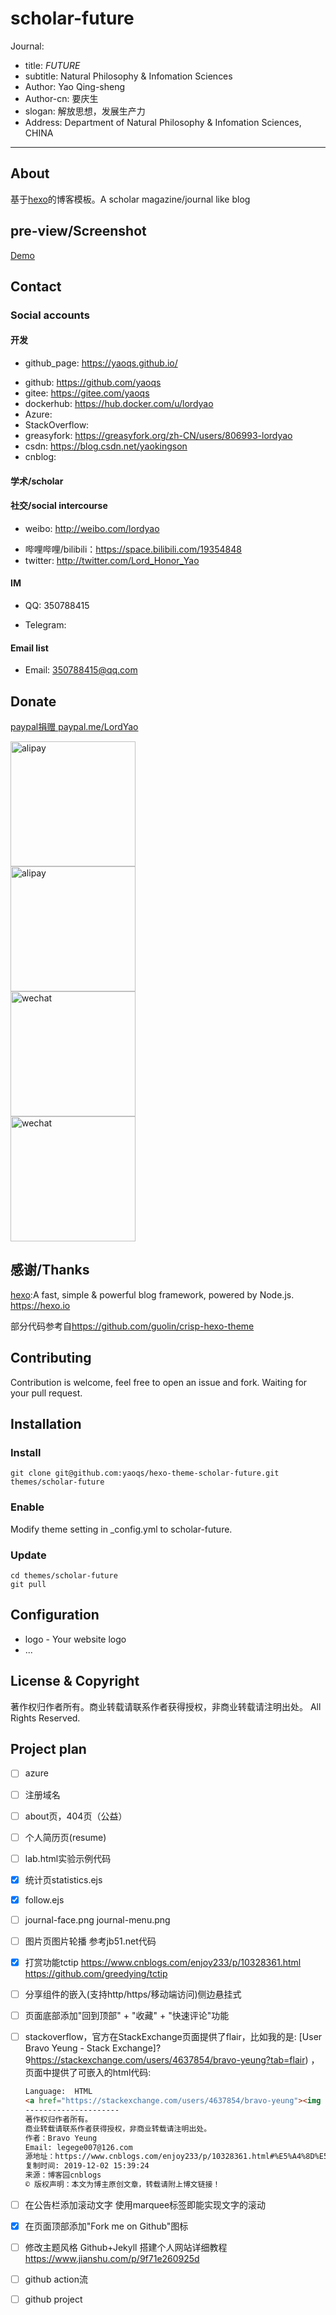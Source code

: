 # scholar-future

Journal:

+ title: *FUTURE*
+ subtitle: Natural Philosophy & Infomation Sciences
+ Author: Yao Qing-sheng
+ Author-cn: 要庆生
+ slogan: 解放思想，发展生产力
+ Address: Department of Natural Philosophy & Infomation Sciences, CHINA

---

## About

基于[hexo](https://github.com/hexojs/hexo)的博客模板。A scholar magazine/journal like blog

## pre-view/Screenshot

[Demo](https://yaoqs.github.io)

## Contact

### Social accounts

#### 开发

- github_page: <https://yaoqs.github.io/>
+ github: <https://github.com/yaoqs>
+ gitee: <https://gitee.com/yaoqs>
+ dockerhub: <https://hub.docker.com/u/lordyao>
+ Azure:
+ StackOverflow:
+ greasyfork: <https://greasyfork.org/zh-CN/users/806993-lordyao>
+ csdn: <https://blog.csdn.net/yaokingson>
+ cnblog:

#### 学术/scholar

#### 社交/social intercourse

- weibo: <http://weibo.com/lordyao>
+ 哔哩哔哩/bilibili：<https://space.bilibili.com/19354848>
+ twitter: <http://twitter.com/Lord_Honor_Yao>

#### IM

- QQ: 350788415
+ Telegram:

#### Email list

- Email: 350788415@qq.com

## Donate

[paypal捐赠 paypal.me/LordYao](https://www.paypal.com/cgi-bin/webscr?cmd=_xclick&business=243292490@qq.com&currency_code=USD&amount=1&return=http://yaoqs.github.com/about.html&item_name=LordYao%27s%20Blog&undefined_quantity=1)

<image alt="alipay" src="https://yaoqs.github.io/images/支付宝收款码.jpg" width="200"/><br>
<image alt="alipay" src="https://yaoqs.github.io/images/支付宝红包码.jpg" width="200"/><br>
<image alt="wechat" src="https://yaoqs.github.io/images/微信收款码.png" width="200"/><br>
<image alt="wechat" src="https://yaoqs.github.io/images/微信打赏码.png" width="200"/>

## 感谢/Thanks

[hexo](https://github.com/hexojs/hexo):A fast, simple & powerful blog framework, powered by Node.js. <https://hexo.io>

部分代码参考自<https://github.com/guolin/crisp-hexo-theme>

## Contributing

Contribution is welcome, feel free to open an issue and fork. Waiting for your pull request.

## Installation

### Install

```
git clone git@github.com:yaoqs/hexo-theme-scholar-future.git themes/scholar-future
```

### Enable

Modify theme setting in _config.yml to scholar-future.

### Update

```
cd themes/scholar-future
git pull
```

## Configuration

+ logo - Your website logo
+ ...

## License & Copyright

著作权归作者所有。商业转载请联系作者获得授权，非商业转载请注明出处。
All Rights Reserved.

## Project plan

+ [ ] azure
+ [ ] 注册域名
+ [ ] about页，404页（公益）
+ [ ] 个人简历页(resume)
+ [ ] lab.html实验示例代码
+ [x] 统计页statistics.ejs
+ [x] follow.ejs
+ [ ] journal-face.png journal-menu.png
+ [ ] 图片页图片轮播 参考jb51.net代码
+ [x] 打赏功能tctip  <https://www.cnblogs.com/enjoy233/p/10328361.html> <https://github.com/greedying/tctip>
+ [ ] 分享组件的嵌入(支持http/https/移动端访问)侧边悬挂式
+ [ ] 页面底部添加"回到顶部" + "收藏" + "快速评论"功能
+ [ ] stackoverflow，官方在StackExchange页面提供了flair，比如我的是: [User Bravo Yeung - Stack Exchange]?9<https://stackexchange.com/users/4637854/bravo-yeung?tab=flair>) ，页面中提供了可嵌入的html代码:

    ```html
    Language:  HTML
    <a href="https://stackexchange.com/users/4637854/bravo-yeung"><img src="https://stackexchange.com/users/flair/4637854.png" width="208" height="58" alt="profile for Bravo Yeung on Stack Exchange, a network of free, community-driven Q&amp;A sites" title="profile for Bravo Yeung on Stack Exchange, a network of free, community-driven Q&amp;A sites" /></a>
    ---------------------
    著作权归作者所有。
    商业转载请联系作者获得授权，非商业转载请注明出处。
    作者：Bravo Yeung
    Email: legege007@126.com
    源地址：https://www.cnblogs.com/enjoy233/p/10328361.html#%E5%A4%8D%E5%88%B6%E6%AD%A3%E6%96%87%E6%96%87%E5%AD%97%E6%97%B6%E8%87%AA%E5%8A%A8%E5%8A%A0%E7%89%88%E6%9D%83
    复制时间: 2019-12-02 15:39:24
    来源：博客园cnblogs
    © 版权声明：本文为博主原创文章，转载请附上博文链接！
    ```

+ [ ] 在公告栏添加滚动文字 使用marquee标签即能实现文字的滚动
+ [x] 在页面顶部添加"Fork me on Github"图标
+ [ ] 修改主题风格 Github+Jekyll 搭建个人网站详细教程 <https://www.jianshu.com/p/9f71e260925d>
+ [ ] github action流
+ [ ] github project
